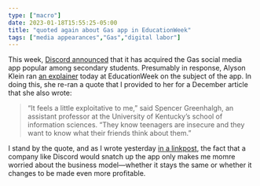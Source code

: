 ```yaml
---
type: ["macro"]
date: 2023-01-18T15:55:25-05:00
title: "quoted again about Gas app in EducationWeek"
tags: ["media appearances","Gas","digital labor"]
---
```

This week, [Discord announced](https://www.theverge.com/2023/1/17/23558563/discord-gas-app-social-media-acquisition) that it has acquired the Gas social media app popular among secondary students. Presumably in response, Alyson Klein ran [an explainer](https://www.edweek.org/technology/is-the-gas-app-safe-heres-what-you-need-to-know/2023/01) today at EducationWeek on the subject of the app. In doing this, she re-ran a quote that I provided to her for a December article that she also wrote:

> “It feels a little exploitative to me,” said Spencer Greenhalgh, an assistant professor at the University of Kentucky’s school of information sciences. “They know teenagers are insecure and they want to know what their friends think about them.”

I stand by the quote, and as I wrote yesterday [in a linkpost](https://spencergreenhalgh.com/work/2023-01-17-a-couple/), the fact that a company like Discord would snatch up the app only makes me momre worried about the business model—whether it stays the same or whether it changes to be made even more profitable.
